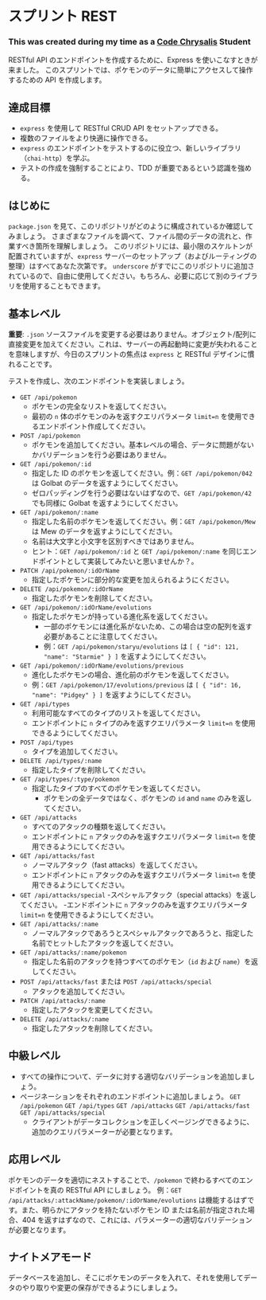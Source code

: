 # スプリント REST
### This was created during my time as a [Code Chrysalis](https://codechrysalis.io) Student

RESTful API のエンドポイントを作成するために、Express を使いこなすときが来ました。
このスプリントでは、ポケモンのデータに簡単にアクセスして操作するための API を作成します。

## 達成目標

- `express` を使用して RESTful CRUD API をセットアップできる。
- 複数のファイルをより快適に操作できる。
- `express` のエンドポイントをテストするのに役立つ、新しいライブラリ（`chai-http`）を学ぶ。
- テストの作成を強制することにより、TDD が重要であるという認識を強める。

## はじめに

`package.json` を見て、このリポジトリがどのように構成されているか確認してみましょう。
さまざまなファイルを調べて、ファイル間のデータの流れと、作業すべき箇所を理解しましょう。
このリポジトリには、最小限のスケルトンが配置されていますが、`express` サーバーのセットアップ（およびルーティングの整理）はすべてあなた次第です。
`underscore` がすでにこのリポジトリに追加されているので、自由に使用してください。もちろん、必要に応じて別のライブラリを使用することもできます。

## 基本レベル

**重要**: `.json` ソースファイルを変更する必要はありません。オブジェクト/配列に直接変更を加えてください。これは、サーバーの再起動時に変更が失われることを意味しますが、今日のスプリントの焦点は `express` と RESTful デザインに慣れることです。

テストを作成し、次のエンドポイントを実装しましょう。

- `GET /api/pokemon`
  - ポケモンの完全なリストを返してください。
  - 最初の `n` 体のポケモンのみを返すクエリパラメータ `limit=n` を使用できるエンドポイント作成してください。
- `POST /api/pokemon`
  - ポケモンを追加してください。基本レベルの場合、データに問題がないかバリデーションを行う必要はありません。
- `GET /api/pokemon/:id`
  - 指定した ID のポケモンを返してください。例：`GET /api/pokemon/042` は Golbat のデータを返すようにしてください。
  - ゼロパッディングを行う必要はないはずなので、`GET /api/pokemon/42` でも同様に Golbat を返すようにしてください。
- `GET /api/pokemon/:name`
  - 指定した名前のポケモンを返してください。例：`GET /api/pokemon/Mew` は Mew のデータを返すようにしてください。
  - 名前は大文字と小文字を区別すべきではありません。
  - ヒント：`GET /api/pokemon/:id` と `GET /api/pokemon/:name` を同じエンドポイントとして実装してみたいと思いませんか？。
- `PATCH /api/pokemon/:idOrName`
  - 指定したポケモンに部分的な変更を加えられるようにください。
- `DELETE /api/pokemon/:idOrName`
  - 指定したポケモンを削除してください。
- `GET /api/pokemon/:idOrName/evolutions`
  - 指定したポケモンが持っている進化系を返してください。
    - 一部のポケモンには進化系がないため、この場合は空の配列を返す必要があることに注意してください。
    - 例：`GET /api/pokemon/staryu/evolutions` は `[ { "id": 121, "name": "Starmie" } ]` を返すようにしてください。
- `GET /api/pokemon/:idOrName/evolutions/previous`
  - 進化したポケモンの場合、進化前のポケモンを返してください。
  - 例：`GET /api/pokemon/17/evolutions/previous` は `[ { "id": 16, "name": "Pidgey" } ]` を返すようにしてください。
- `GET /api/types`
  - 利用可能なすべてのタイプのリストを返してください。
  - エンドポイントに `n` タイプのみを返すクエリパラメータ `limit=n` を使用できるようにしてください。
- `POST /api/types`
  - タイプを追加してください。
- `DELETE /api/types/:name`
  - 指定したタイプを削除してください。
- `GET /api/types/:type/pokemon`
  - 指定したタイプのすべてのポケモンを返してください。
    - ポケモンの全データではなく、ポケモンの `id` and `name` のみを返してください。
- `GET /api/attacks`
  - すべてのアタックの種類を返してください。
  - エンドポイントに `n` アタックのみを返すクエリパラメータ `limit=n` を使用できるようにしてください。
- `GET /api/attacks/fast`
  - ノーマルアタック（fast attacks）を返してください。
  - エンドポイントに `n` アタックのみを返すクエリパラメータ `limit=n` を使用できるようにしてください。
- `GET /api/attacks/special` -スペシャルアタック（special attacks）を返してください。 -エンドポイントに `n` アタックのみを返すクエリパラメータ `limit=n` を使用できるようにしてください。
- `GET /api/attacks/:name`
  - ノーマルアタックであろうとスペシャルアタックであろうと、指定した名前でヒットしたアタックを返してください。
- `GET /api/attacks/:name/pokemon`
  - 指定した名前のアタックを持つすべてのポケモン（`id` および `name`）を返してください。
- `POST /api/attacks/fast` または `POST /api/attacks/special`
  - アタックを追加してください。
- `PATCH /api/attacks/:name`
  - 指定したアタックを変更してください。
- `DELETE /api/attacks/:name`
  - 指定したアタックを削除してください。

## 中級レベル

- すべての操作について、データに対する適切なバリデーションを追加しましょう。
- ページネーションをそれぞれのエンドポイントに追加しましょう。 `GET /api/pokemon` `GET /api/types` `GET /api/attacks` `GET /api/attacks/fast` `GET /api/attacks/special`
  - クライアントがデータコレクションを正しくページングできるように、追加のクエリパラメーターが必要となります。

## 応用レベル

ポケモンのデータを適切にネストすることで、`/pokemon` で終わるすべてのエンドポイントを真の RESTful API にしましょう。
例：`GET /api/attacks/:attackName/pokemon/:idOrName/evolutions` は機能するはずです。また、明らかにアタックを持たないポケモン ID または名前が指定された場合、404 を返すはずなので、これには、パラメーターの適切なバリデーションが必要となります。

## ナイトメアモード

データベースを追加し、そこにポケモンのデータを入れて、それを使用してデータのやり取りや変更の保存ができるようにしましょう。
